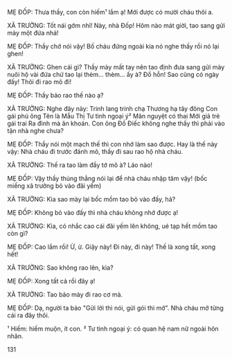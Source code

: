 MẸ ĐỐP: Thưa thầy, con còn hiếm¹ lắm ạ! Mới được có mười cháu thôi a.

XÃ TRƯỞNG: Tốt nái gớm nhỉ! Này, nhà Đốp! Hôm nào mát giời, tao sang gửi mày một đứa nhá!

MẸ ĐỐP: Thầy chớ nói vậy! Bố cháu đứng ngoài kia nó nghe thấy rồi nó lại ghen!

XÃ TRƯỞNG: Ghen cái gì? Thầy mày mất tay nên tao định đưa sang gửi mày nuôi hộ vài đứa chứ tao lại thèm... thèm... ấy à? Đồ hỗn! Sao cũng có ngày đấy! Thôi đi rao mõ đi!

MẸ ĐỐP: Thầy bảo rao thế nào ạ?

XÃ TRƯỞNG: Nghe đây này:
Trinh lang trinh chạ
Thương hạ tây đông
Con gái phú ông
Tên là Mẫu Thị
Tư tình ngoại ý²
Mãn nguyệt có thai
Mới giả trẻ gái trai
Ra đình mà ăn khoán.
Con ông Đồ Điếc không nghe thấy thì phải vào tận nhà nghe chưa?

MẸ ĐỐP: Thầy nói một mạch thế thì con nhớ làm sao được. Hay là thế này vậy: Nhà cháu đi trước đánh mõ, thầy đi sau rao hộ nhà cháu.

XÃ TRƯỞNG: Thế ra tao làm đầy tớ mõ à? Láo nào!

MẸ ĐỐP: Vậy thầy thủng thẳng nói lại để nhà cháu nhập tâm vậy! (bốc miếng xã trưởng bỏ vào đãi yếm)

XÃ TRƯỞNG: Kìa sao mày lại bốc mồm tao bỏ vào đấy, hả?

MẸ ĐỐP: Không bỏ vào đấy thì nhà cháu không nhớ được ạ!

XÃ TRƯỞNG: Kìa, có nhắc cao cái đãi yếm lên không, ué tạp hết mồm tao còn gì?

MẸ ĐỐP: Cao lắm rồi! Ừ, ừ. Giậy này! Đi này, đi này! Thế là xong tất, xong hết!

XÃ TRƯỞNG: Sao không rao lên, kìa?

MẸ ĐỐP: Xong tất cả rồi đây ạ!

XÃ TRƯỞNG: Tao bảo mày đi rao cơ mà.

MẸ ĐỐP: Dạ, người ta bảo "Gửi lời thì nói, gửi gói thì mở". Nhà cháu mở từng cái ra đây thôi.

¹ Hiếm: hiếm muộn, ít con.
² Tư tình ngoại ý: có quan hệ nam nữ ngoài hôn nhân.

131